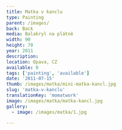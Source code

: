 ```yaml
---
title: Matka v kanclu
type: Painting
parent: /images/
back: Back
media: Balakryl na plátně
width: 90
height: 70
year: 2011
description: 
location: Opava, CZ
available: 0
tags: ['painting', 'available']
date: '2011-07-15'
thumb: /images/matka/mini-matka-kancl.jpg
slug: 'matka-v-kanclu'
translationKey: 'momatwork'
image: /images/matka/matka-kancl.jpg
gallery:
  - image: /images/matka/1.jpg
  
---
```

